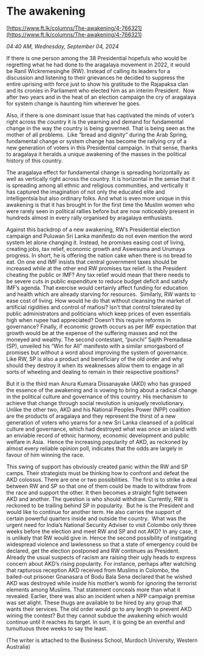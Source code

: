# The awakening

[https://www.ft.lk/columns/The-awakening/4-766321](https://www.ft.lk/columns/The-awakening/4-766321)

*04:40 AM, Wednesday, September 04, 2024*

If there is one person among the 38 Presidential hopefuls who would be regretting what he had done to the aragalaya movement in 2022, it would be Ranil Wickremesinghe (RW). Instead of calling its leaders for a discussion and listening to their grievances he decided to suppress the entire uprising with force just to show his gratitude to the Rajapaksa clan and its cronies in Parliament who elected him as an interim President.  Now after two years and in the heat of an election campaign the cry of aragalaya for system change is haunting him wherever he goes.

Also, if there is one dominant issue that has captivated the minds of voter’s right across the country it is the yearning and demand for fundamental change in the way the country is being governed. That is being seen as the mother of all problems.  Like “bread and dignity” during the Arab Spring, fundamental change or system change has become the rallying cry of a new generation of voters in this Presidential campaign. In that sense, thanks to aragalaya it heralds a unique awakening of the masses in the political history of this country.

The aragalaya effect for fundamental change is spreading horizontally as well as vertically right across the country. It is horizontal in the sense that it is spreading among all ethnic and religious communities, and vertically it has captured the imagination of not only the educated elite and intelligentsia but also ordinary folks. And what is even more unique in this awakening is that it has brought in for the first time the Muslim women who were rarely seen in political rallies before but are now noticeably present in hundreds almost in every rally organised by aragalaya enthusiasts.

Against this backdrop of a new awakening, RW’s Presidential election campaign and Puluwan Sri Lanka manifesto do not even mention the word system let alone changing it. Instead, he promises easing cost of living, creating jobs, tax relief, economic growth and Aswesuma and Urumaya progress. In short, he is offering the nation cake when there is no bread to eat. On one end IMF insists that central government taxes should be increased while at the other end RW promises tax relief. Is the President cheating the public or IMF? Any tax relief would mean that there needs to be severe cuts in public expenditure to reduce budget deficit and satisfy IMF’s agenda. That exercise would certainly affect funding for education and health which are already starving for resources.  Similarly, RW wants to ease cost of living. How would he do that without cleansing the market of artificial rigidities and control of mafiosi? Isn’t that control tolerated by public administrators and politicians which keep prices of even essentials high when rupee had appreciated? Doesn’t this require reforms in governance? Finally, if economic growth occurs as per IMF expectation that growth would be at the expense of the suffering masses and not the moneyed and wealthy. The second contestant, “punchi” Sajith Premadasa (SP), unveiled his “Win for All” manifesto with a similar smorgasbord of promises but without a word about improving the system of governance. Like RW, SP is also a product and beneficiary of the old order and why should they destroy it when its weaknesses allow them to engage in all sorts of wheeling and dealing to remain in their respective positions?

But it is the third man Anura Kumara Dissanayake (AKD) who has grasped the essence of the awakening and is vowing to bring about a radical change in the political culture and governance of this country. His mechanism to achieve that change through social revolution is uniquely revolutionary.  Unlike the other two, AKD and his National Peoples Power (NPP) coalition are the products of aragalaya and they represent the thirst of a new generation of voters who yearns for a new Sri Lanka cleansed of a political culture and governance, which had destroyed what was once an island with an enviable record of ethnic harmony, economic development and public welfare in Asia.  Hence the increasing popularity of AKD, as reckoned by almost every reliable opinion poll, indicates that the odds are largely in favour of him winning the race.

This swing of support has obviously created panic within the RW and SP camps. Their strategists must be thinking how to confront and defeat the AKD colossus. There are one or two possibilities.  The first is to strike a deal between RW and SP so that one of them could be made to withdraw from the race and support the other. It then becomes a straight fight between AKD and another. The question is who should withdraw. Currently, RW is reckoned to be trailing behind SP in popularity.  But he is the President and would like to continue for another term. He also carries the support of certain powerful quarters inside and outside the country.  What was the urgent need for India’s National Security Adviser to visit Colombo only three weeks before the election and meet RW and SP and not AKD? In any case, it is unlikely that RW would give in. Hence the second possibility of instigating widespread violence and lawlessness so that a state of emergency could be declared, get the election postponed and RW continues as President. Already the usual suspects of racism are raising their ugly heads to express concern about AKD’s rising popularity. For instance, perhaps after watching that rapturous reception AKD received from Muslims in Colombo, the bailed-out prisoner Gnanasara of Bodu Bala Sena declared that he wished AKD was destroyed while inside his mother’s womb for ignoring the terrorist elements among Muslims. That statement conceals more than what it revealed. Earlier, there was also an incident when a NPP campaign premise was set alight. These thugs are available to be hired by any group that wants their services. The old order would go to any length to prevent AKD wining the contest? But they cannot subdue the awakening which would continue until it reaches its target. In sum, it is going be an eventful and tumultuous three weeks to say the least.

(The writer is attached to the Business School, Murdoch University, Western Australia)

